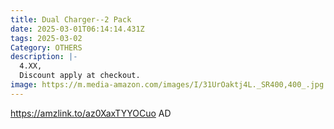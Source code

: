 ```yaml
---
title: Dual Charger--2 Pack
date: 2025-03-01T06:14:14.431Z
tags: 2025-03-02
Category: OTHERS
description: |-
  4.XX,
  Discount apply at checkout.
image: https://m.media-amazon.com/images/I/31UrOaktj4L._SR400,400_.jpg
---
```

https://amzlink.to/az0XaxTYYOCuo   AD
